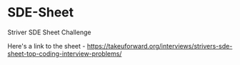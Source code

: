 # SDE-Sheet
Striver SDE Sheet Challenge

Here's a link to the sheet - https://takeuforward.org/interviews/strivers-sde-sheet-top-coding-interview-problems/
